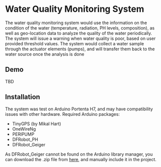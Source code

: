 # Water Quality Monitoring System
The water quality monitoring system would use the information on the condition of the water
(temperature, radiation, PH levels, composition), as well as geo-location data to analyze the
quality of the water periodically. The system will issue a warning when water quality is poor,
based on user provided threshold values. The system would collect a water sample through
the actuator elements (pumps), and will transfer them back to the water source once the
analysis is done

## Demo
TBD

## Installation 
The system was test on Arduino Portenta H7, and may have compatibility issues with other hardware. 
Required Arduino packages:
* TinyGPS (by Mikal Hart)
* OneWireNg
* PERIPUMP
* DFRobot_PH
* DFRobot_Geiger

As DFRobot_Geiger cannot be found on the Arduino library manager, you can download the .zip file from [here](https://github.com/cdjq/DFRobot_Geiger), and manually include it in the project. 
